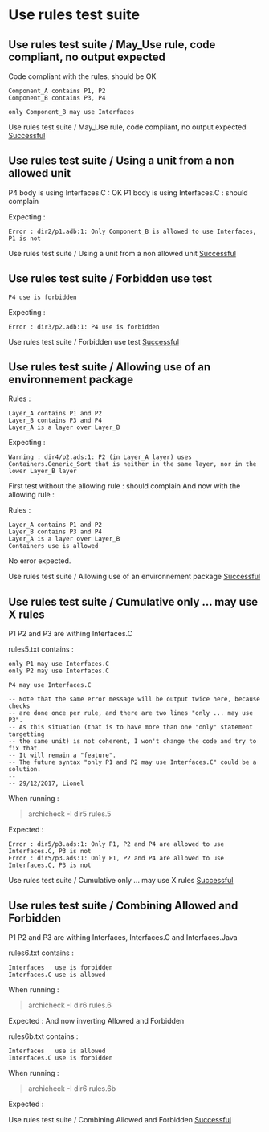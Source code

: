 
# Use rules test suite



##  Use rules test suite / May_Use rule, code compliant, no output expected

  Code compliant with the rules, should be OK

```
Component_A contains P1, P2
Component_B contains P3, P4

only Component_B may use Interfaces
```


Use rules test suite / May_Use rule, code compliant, no output expected [Successful](tests_status.md#successful)

##  Use rules test suite / Using a unit from a non allowed unit

  P4 body is using Interfaces.C : OK
  P1 body is using Interfaces.C : should complain

  Expecting :

```
Error : dir2/p1.adb:1: Only Component_B is allowed to use Interfaces, P1 is not
```


Use rules test suite / Using a unit from a non allowed unit [Successful](tests_status.md#successful)

##  Use rules test suite / Forbidden use test


```
P4 use is forbidden
```

  Expecting :

```
Error : dir3/p2.adb:1: P4 use is forbidden
```


Use rules test suite / Forbidden use test [Successful](tests_status.md#successful)

##  Use rules test suite / Allowing use of an environnement package


  Rules :

```
Layer_A contains P1 and P2
Layer_B contains P3 and P4
Layer_A is a layer over Layer_B
```
  Expecting :


```
Warning : dir4/p2.ads:1: P2 (in Layer_A layer) uses Containers.Generic_Sort that is neither in the same layer, nor in the lower Layer_B layer
```

  First test without the allowing rule : should complain
  And now with the allowing rule :

  Rules :

```
Layer_A contains P1 and P2
Layer_B contains P3 and P4
Layer_A is a layer over Layer_B
Containers use is allowed
```

  No error expected.


Use rules test suite / Allowing use of an environnement package [Successful](tests_status.md#successful)

##  Use rules test suite / Cumulative only ... may use X rules

  P1 P2 and P3 are withing Interfaces.C

  rules5.txt contains :

```
only P1 may use Interfaces.C
only P2 may use Interfaces.C

P4 may use Interfaces.C

-- Note that the same error message will be output twice here, because checks
-- are done once per rule, and there are two lines "only ... may use P3".
-- As this situation (that is to have more than one "only" statement targetting
-- the same unit) is not coherent, I won't change the code and try to fix that.
-- It will remain a "feature".
-- The future syntax "only P1 and P2 may use Interfaces.C" could be a solution.
--
-- 29/12/2017, Lionel
```

  When running :

  > archicheck -I dir5 rules.5

  Expected :

```
Error : dir5/p3.ads:1: Only P1, P2 and P4 are allowed to use Interfaces.C, P3 is not
Error : dir5/p3.ads:1: Only P1, P2 and P4 are allowed to use Interfaces.C, P3 is not
```


Use rules test suite / Cumulative only ... may use X rules [Successful](tests_status.md#successful)

##  Use rules test suite / Combining Allowed and Forbidden

  P1 P2 and P3 are withing Interfaces, Interfaces.C and Interfaces.Java

  rules6.txt contains :

```
Interfaces   use is forbidden
Interfaces.C use is allowed
```

  When running :

  > archicheck -I dir6 rules.6

  Expected :
  And now inverting Allowed and Forbidden

  rules6b.txt contains :

```
Interfaces   use is allowed
Interfaces.C use is forbidden

```

  When running :

  > archicheck -I dir6 rules.6b

  Expected :

Use rules test suite / Combining Allowed and Forbidden [Successful](tests_status.md#successful)
